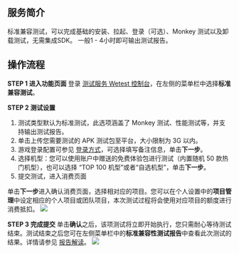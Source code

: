 ## 服务简介
标准兼容测试，可以完成基础的安装、拉起、登录（可选）、Monkey 测试以及卸载测试，无需集成SDK。
一般1 - 4小时即可输出测试报告。

## 操作流程
**STEP 1 进入功能页面**
登录 [测试服务 Wetest 控制台](https://console.cloud.tencent.com/wetest)，在左侧的菜单栏中选择**标准兼容测试**。

**STEP 2 测试设置**
1. 测试类型默认为标准测试，此选项涵盖了 Monkey 测试、性能测试等，并支持输出测试报告。
2. 单击上传您需要测试的 APK 测试包至平台，大小限制为 3G 以内。
3. 游戏登录配置可参见 [登录方式](https://cloud.tencent.com/document/product/369/4868)，可选择填写备注信息，单击**下一步**。
4. 选择机型：您可以使用账户中赠送的免费体验包进行测试（内置随机 50 款热门机型），也可以选择 “TOP 100 机型”或者“自选机型”，单击**下一步**。
5. 提交测试，进入消费页面

单击**下一步**进入确认消费页面，选择相对应的项目。您可以在个人设置中的**项目管理**中设定相应的个人项目或团队项目，本次测试过程将会使用对应项目的额度进行消费抵扣。
![](https://main.qcloudimg.com/raw/fa43b44adefabebf24f16f63a73fb82e.png)

**STEP 3 完成提交**
单击**确认**之后，该项测试将立即开始执行，您只需耐心等待测试结束。测试结束之后您可在左侧菜单栏中的**标准兼容性测试报告**中查看此次测试的结果。详情请参见 [报告解读](https://cloud.tencent.com/document/product/369/3729)。
![](https://qcloudimg.tencent-cloud.cn/raw/ee0998d8dfb35d7ad0fe9460509ab6a7.png)

